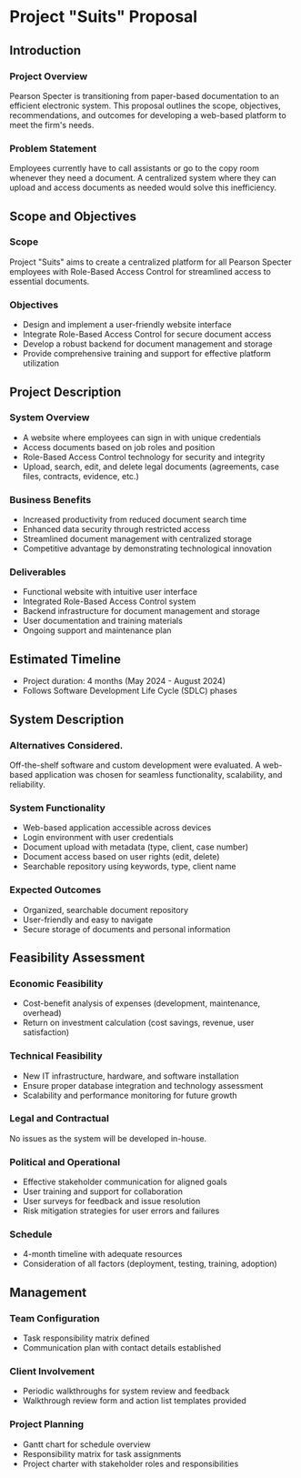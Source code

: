 # Project "Suits" Proposal

## Introduction

### Project Overview
Pearson Specter is transitioning from paper-based documentation to an efficient electronic system. This proposal outlines the scope, objectives, recommendations, and outcomes for developing a web-based platform to meet the firm's needs.

### Problem Statement
Employees currently have to call assistants or go to the copy room whenever they need a document. A centralized system where they can upload and access documents as needed would solve this inefficiency.

## Scope and Objectives

### Scope
Project "Suits" aims to create a centralized platform for all Pearson Specter employees with Role-Based Access Control for streamlined access to essential documents.

### Objectives
- Design and implement a user-friendly website interface
- Integrate Role-Based Access Control for secure document access  
- Develop a robust backend for document management and storage
- Provide comprehensive training and support for effective platform utilization

## Project Description

### System Overview
- A website where employees can sign in with unique credentials
- Access documents based on job roles and position 
- Role-Based Access Control technology for security and integrity
- Upload, search, edit, and delete legal documents (agreements, case files, contracts, evidence, etc.)

### Business Benefits
- Increased productivity from reduced document search time
- Enhanced data security through restricted access
- Streamlined document management with centralized storage  
- Competitive advantage by demonstrating technological innovation

### Deliverables
- Functional website with intuitive user interface
- Integrated Role-Based Access Control system
- Backend infrastructure for document management and storage
- User documentation and training materials
- Ongoing support and maintenance plan

## Estimated Timeline 
- Project duration: 4 months (May 2024 - August 2024)
- Follows Software Development Life Cycle (SDLC) phases

## System Description 

### Alternatives Considered.
Off-the-shelf software and custom development were evaluated. A web-based application was chosen for seamless functionality, scalability, and reliability.

### System Functionality
- Web-based application accessible across devices
- Login environment with user credentials
- Document upload with metadata (type, client, case number)
- Document access based on user rights (edit, delete)
- Searchable repository using keywords, type, client name

### Expected Outcomes
- Organized, searchable document repository 
- User-friendly and easy to navigate
- Secure storage of documents and personal information

## Feasibility Assessment

### Economic Feasibility
- Cost-benefit analysis of expenses (development, maintenance, overhead) 
- Return on investment calculation (cost savings, revenue, user satisfaction)

### Technical Feasibility
- New IT infrastructure, hardware, and software installation
- Ensure proper database integration and technology assessment
- Scalability and performance monitoring for future growth

### Legal and Contractual
No issues as the system will be developed in-house.

### Political and Operational
- Effective stakeholder communication for aligned goals
- User training and support for collaboration 
- User surveys for feedback and issue resolution
- Risk mitigation strategies for user errors and failures

### Schedule
- 4-month timeline with adequate resources
- Consideration of all factors (deployment, testing, training, adoption)

## Management

### Team Configuration
- Task responsibility matrix defined
- Communication plan with contact details established

### Client Involvement
- Periodic walkthroughs for system review and feedback
- Walkthrough review form and action list templates provided

### Project Planning 
- Gantt chart for schedule overview
- Responsibility matrix for task assignments
- Project charter with stakeholder roles and responsibilities

